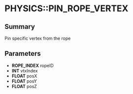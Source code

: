 # PHYSICS::PIN_ROPE_VERTEX

## Summary
Pin specific vertex from the rope

## Parameters
* **ROPE_INDEX** ropeID
* **INT** vtxIndex
* **FLOAT** posX
* **FLOAT** posY
* **FLOAT** posZ